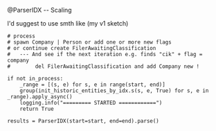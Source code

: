 
@ParserIDX -- Scaling

I'd suggest to use smth like (my v1 sketch)

    # process
    # spawn Company | Person or add one or more new flags
    # or continue create FilerAwaitingClassification
    #   --- And see if the next iteration e.g. finds "cik" + flag = company 
    #        del FilerAwaitingClassification and add Company new !

    if not in_process:
        _range = [(s, e) for s, e in range(start, end)]
        group(init_historic_entities_by_idx.s(s, e, True) for s, e in _range).apply_async()
        logging.info("========= STARTED ============")
        return True
    
    results = ParserIDX(start=start, end=end).parse()

